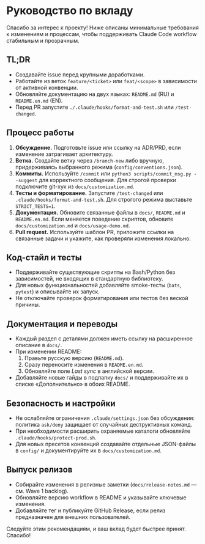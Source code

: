 # Руководство по вкладу

Спасибо за интерес к проекту! Ниже описаны минимальные требования к изменениям и процессам, чтобы поддерживать Claude Code workflow стабильным и прозрачным.

## TL;DR
- Создавайте issue перед крупными доработками.
- Работайте из веток `feature/<ticket>` или `feat/<scope>` в зависимости от активной конвенции.
- Обновляйте документацию на двух языках: `README.md` (RU) и `README.en.md` (EN).
- Перед PR запустите `./.claude/hooks/format-and-test.sh` или `/test-changed`.

## Процесс работы
1. **Обсуждение.** Подготовьте issue или ссылку на ADR/PRD, если изменение затрагивает архитектуру.
2. **Ветка.** Создайте ветку через `/branch-new` либо вручную, придерживаясь выбранного режима (`config/conventions.json`).
3. **Коммиты.** Используйте `/commit` или `python3 scripts/commit_msg.py --suggest` для корректного сообщения. Для строгой проверки подключите git-хук из `docs/customization.md`.
4. **Тесты и форматирование.** Запустите `/test-changed` или `.claude/hooks/format-and-test.sh`. Для строгого режима выставьте `STRICT_TESTS=1`.
5. **Документация.** Обновите связанные файлы в `docs/`, `README.md` и `README.en.md`. Если меняется поведение скриптов, обновите `docs/customization.md` и `docs/usage-demo.md`.
6. **Pull request.** Используйте шаблон PR, приложите ссылки на связанные задачи и укажите, как проверяли изменения локально.

## Код-стайл и тесты
- Поддерживайте существующие скрипты на Bash/Python без зависимостей, не входящих в стандартную библиотеку.
- Для новых функциональностей добавляйте smoke-тесты (`bats`, `pytest`) и описывайте их запуск.
- Не отключайте проверок форматирования или тестов без веской причины.

## Документация и переводы
- Каждый раздел с деталями должен иметь ссылку на расширенное описание в `docs/`.
- При изменении README:
  1. Правьте русскую версию (`README.md`).
  2. Сразу переносите изменения в `README.en.md`.
  3. Обновляйте поле _Last sync_ в английской версии.
- Добавляйте новые гайды в подпапку `docs/` и поддерживайте их в списке «Дополнительно» в обоих README.

## Безопасность и настройки
- Не ослабляйте ограничения `.claude/settings.json` без обсуждения: политика `ask/deny` защищает от случайных деструктивных команд.
- При необходимости расширить охраняемые каталоги обновляйте `.claude/hooks/protect-prod.sh`.
- Для новых пресетов конвенций создавайте отдельные JSON-файлы в `config/` и документируйте их в `docs/customization.md`.

## Выпуск релизов
- Собирайте изменения в релизные заметки (`docs/release-notes.md` — см. Wave 1 backlog).
- Обновляйте версию workflow в README и указывайте ключевые изменения.
- Добавляйте тег и публикуйте GitHub Release, если релиз предназначен для внешних пользователей.

Следуйте этим рекомендациям, и ваш вклад будет быстрее принят. Спасибо!
